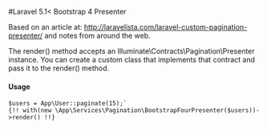 #Laravel 5.1< Bootstrap 4 Presenter

Based on an article at: http://laravelista.com/laravel-custom-pagination-presenter/ and notes from around the web.

The render() method accepts an Illuminate\Contracts\Pagination\Presenter instance. You can create a custom class that implements that contract and pass it to the render() method.
    
#### Usage
```
$users = App\User::paginate(15);`
{!! with(new \App\Services\Pagination\BootstrapFourPresenter($users))->render() !!}
```
